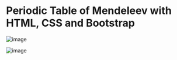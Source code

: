 # Periodic Table of Mendeleev with HTML, CSS and Bootstrap

![image](https://user-images.githubusercontent.com/65546555/167965771-ec2a2a01-78e3-4108-b640-abedb67a94df.png)

![image](https://user-images.githubusercontent.com/65546555/167965881-b9695b01-8902-41b6-80f8-c7d47d60b386.png)
